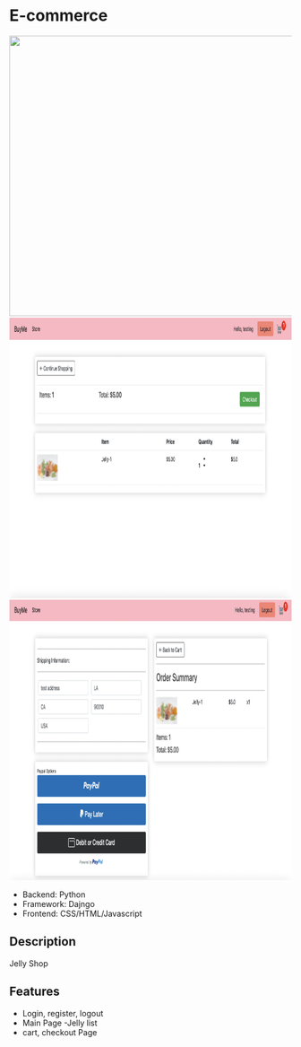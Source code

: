 # E-commerce
<img src="cart_app/static/images/Screen Shot 2022-04-15 at 8.46.04 PM.png" width="800" height="500">
<img src="cart_app/static/images/Screen Shot 2022-04-15 at 8.46.44 PM.png" width="800" height="500">
<img src="cart_app/static/images/Screen Shot 2022-04-15 at 8.50.24 PM.png" width="800" height="500">
<ul>
  <li> Backend: Python</li>
  <li> Framework: Dajngo</li>
  <li> Frontend: CSS/HTML/Javascript</li>
</ul>


## Description
<p>
Jelly Shop
</p>


## Features
<ul>
  <li> Login, register, logout</li>
  <li> Main Page -Jelly list</li>
  <li> cart, checkout Page</li>
</ul>

